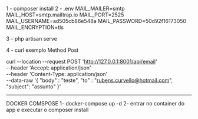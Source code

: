 1 - composer install
2 - .env
MAIL_MAILER=smtp
MAIL_HOST=smtp.mailtrap.io
MAIL_PORT=2525
MAIL_USERNAME=ad505cb86e548a
MAIL_PASSWORD=50d92f16173050
MAIL_ENCRYPTION=tls

3 - php artisan serve

4 - curl exemplo Method Post 

curl --location --request POST 'http://127.0.0.1:8001/api/email' \
--header 'Accept: application/json' \
--header 'Content-Type: application/json' \
--data-raw '{
    "body" : "teste",
    "to" : "rubens.curvello@hotmail.com",
    "subject": "assunto"
}'

---------------------------------------

DOCKER COMSPOSE
1- docker-compose up -d
2- entrar no container do app e executar o composer install
